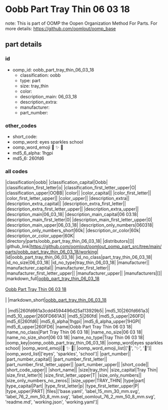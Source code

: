 # Oobb Part Tray Thin 06 03 18  

note: This is part of OOMP the Oopen Organization Method For Parts. For more details: https://github.com/oomlout/oomp_base

##  part details





### id
* oomp_id: oobb_part_tray_thin_06_03_18
  * classification: oobb
  * type: part
  * size: tray_thin
  * color: 
  * description_main: 06_03_18
  * description_extra: 
  * manufacturer: 
  * part_number: 

### other_codes
* short_code: 
* oomp_word: eyes sparkles school
* oomp_word_emoji :eyes: :sparkles: :school:
* md5_6_alpha: 1hgpi
* md5_6: 260fd6

### all codes 
|classification|oobb|
|classification_capital|Oobb|
|classification_first_letter|o|
|classification_first_letter_upper|O|
|classification_upper|OOBB|
|color||
|color_capital||
|color_first_letter||
|color_first_letter_upper||
|color_upper||
|description_extra||
|description_extra_capital||
|description_extra_first_letter||
|description_extra_first_letter_upper||
|description_extra_upper||
|description_main|06_03_18|
|description_main_capital|06 03.18|
|description_main_first_letter|0|
|description_main_first_letter_upper|0|
|description_main_upper|06_03_18|
|description_only_numbers|060318|
|description_only_numbers_short|60k|
|description_or_color|60k|
|description_or_color_upper|60K|
|directory|parts/oobb_part_tray_thin_06_03_18|
|distributors|[]|
|github_link|https://github.com/oomlout/oomlout_oomp_part_src/tree/main/parts/oobb_part_tray_thin_06_03_18/working|
|id|oobb_part_tray_thin_06_03_18|
|id_no_class|part_tray_thin_06_03_18|
|id_no_size|06_03_18|
|id_no_type|tray_thin_06_03_18|
|manufacturer||
|manufacturer_capital||
|manufacturer_first_letter||
|manufacturer_first_letter_upper||
|manufacturer_upper||
|manufacturers|[]|
|markdown_full|[oobb_part_tray_thin_06_03_18](https://github.com/oomlout/oomlout_oomp_part_src/tree/main/parts/oobb_part_tray_thin_06_03_18/working)<br>[](https://github.com/oomlout/oomlout_oomp_part_src/tree/main/parts/oobb_part_tray_thin_06_03_18/working)<br>[Oobb Part Tray Thin 06 03 18](https://github.com/oomlout/oomlout_oomp_part_src/tree/main/parts/oobb_part_tray_thin_06_03_18/working)<br><br>|
|markdown_short|[oobb_part_tray_thin_06_03_18](https://github.com/oomlout/oomlout_oomp_part_src/tree/main/parts/oobb_part_tray_thin_06_03_18/working)<br><br>|
|md5|260fd661a3cdd4594496d25a113929b5|
|md5_10|260fd661a3|
|md5_10_upper|260FD661A3|
|md5_5|260fd|
|md5_5_upper|260FD|
|md5_6|260fd6|
|md5_6_alpha|1hgpi|
|md5_6_alpha_upper|1HGPI|
|md5_6_upper|260FD6|
|name|Oobb Part Tray Thin 06 03 18|
|name_no_class|Part Tray Thin 06 03 18|
|name_no_size|06 03 18|
|name_no_size_short|06 03 18|
|name_no_type|Tray Thin 06 03 18|
|oomp_key|oomp_oobb_part_tray_thin_06_03_18|
|oomp_word|eyes sparkles school|
|oomp_word_emoji|:eyes: :sparkles: :school:|
|oomp_word_emoji_list|[':eyes:', ':sparkles:', ':school:']|
|oomp_word_list|['eyes', 'sparkles', 'school']|
|part_number||
|part_number_capital||
|part_number_first_letter||
|part_number_first_letter_upper||
|part_number_upper||
|short_code||
|short_code_upper||
|short_name||
|size|tray_thin|
|size_capital|Tray Thin|
|size_first_letter|t|
|size_first_letter_upper|T|
|size_only_numbers||
|size_only_numbers_no_zeros||
|size_upper|TRAY_THIN|
|type|part|
|type_capital|Part|
|type_first_letter|p|
|type_first_letter_upper|P|
|type_upper|PART|
|files|['base.yaml', 'label_15_mm_30_mm.svg', 'label_76_2_mm_50_8_mm.svg', 'label_oomlout_76_2_mm_50_8_mm.svg', 'readme.md', 'working.json', 'working.yaml']|
